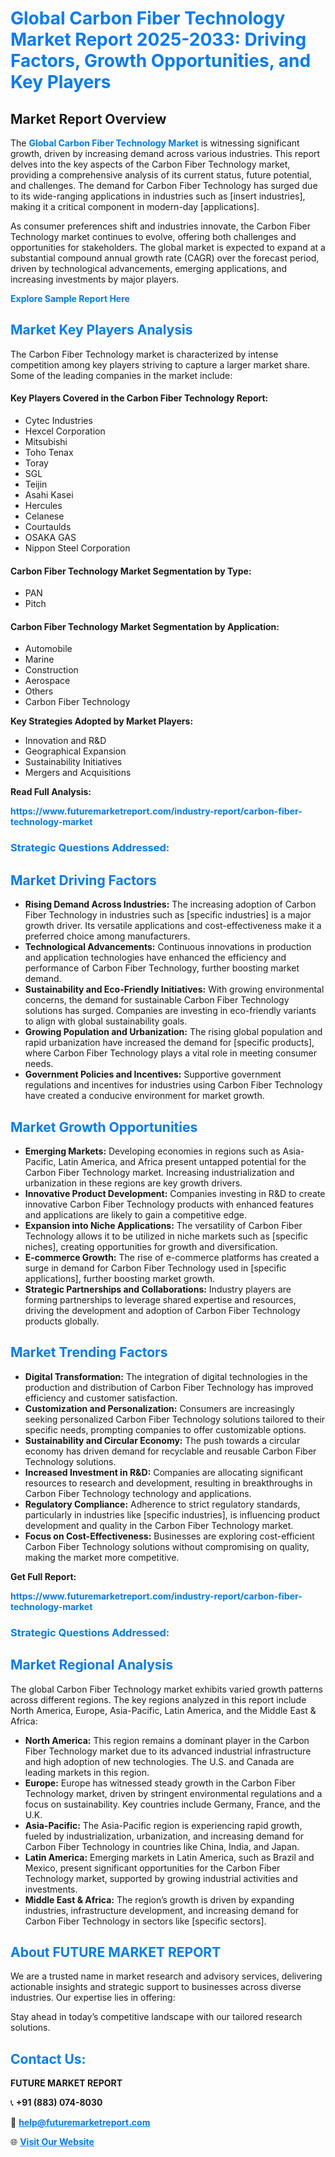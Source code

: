 <h1 style="color: #007BFF;">Global Carbon Fiber Technology Market Report 2025-2033: Driving Factors, Growth Opportunities, and Key Players</h1>

<section id="overview">
<h2>Market Report Overview</h2>
<p>The <a href="https://www.futuremarketreport.com/industry-report/carbon-fiber-technology-market" style="color: #007BFF; text-decoration: none;"><strong>Global Carbon Fiber Technology Market</strong></a> is witnessing significant growth, driven by increasing demand across various industries. This report delves into the key aspects of the Carbon Fiber Technology market, providing a comprehensive analysis of its current status, future potential, and challenges. The demand for Carbon Fiber Technology has surged due to its wide-ranging applications in industries such as [insert industries], making it a critical component in modern-day [applications].</p>
<p>As consumer preferences shift and industries innovate, the Carbon Fiber Technology market continues to evolve, offering both challenges and opportunities for stakeholders. The global market is expected to expand at a substantial compound annual growth rate (CAGR) over the forecast period, driven by technological advancements, emerging applications, and increasing investments by major players.</p>
</section>

<section id="overview">
<p><a href="https://www.futuremarketreport.com/request-sample/reportId=116250" style="color: #007BFF; text-decoration: none;"><strong>Explore Sample Report Here</strong></a></p>
</section>

<section id="key-players">
<h2 style="color: #007BFF;">Market Key Players Analysis</h2>
<p>The Carbon Fiber Technology market is characterized by intense competition among key players striving to capture a larger market share. Some of the leading companies in the market include:</p>
<h4>Key Players Covered in the Carbon Fiber Technology Report:</h4>
<ul><li>Cytec Industries</li><li>Hexcel Corporation</li><li>Mitsubishi</li><li>Toho Tenax</li><li>Toray</li><li>SGL</li><li>Teijin</li><li>Asahi Kasei</li><li>Hercules</li><li>Celanese</li><li>Courtaulds</li><li>OSAKA GAS</li><li>Nippon Steel Corporation</li></ul>
<h4>Carbon Fiber Technology Market Segmentation by Type:</h4>
<ul><li>PAN</li><li>Pitch</li></ul>

<h4>Carbon Fiber Technology Market Segmentation by Application:</h4>
<ul><li>Automobile</li><li>Marine</li><li>Construction</li><li>Aerospace</li><li>Others</li><li>Carbon Fiber Technology</li></ul>
<p><strong>Key Strategies Adopted by Market Players:</strong></p>
<ul>
<li>Innovation and R&D</li>
<li>Geographical Expansion</li>
<li>Sustainability Initiatives</li>
<li>Mergers and Acquisitions</li>
</ul>
</section>

<section>
<p><strong>Read Full Analysis: </strong></p><a href="https://www.futuremarketreport.com/industry-report/carbon-fiber-technology-market" style="color: #007BFF; text-decoration: none;"><strong>https://www.futuremarketreport.com/industry-report/carbon-fiber-technology-market</strong></a>
<h3 style="color: #007BFF;">Strategic Questions Addressed:</h3>
</section>

<section id="driving-factors">
<h2 style="color: #007BFF;">Market Driving Factors</h2>
<ul>
<li><strong>Rising Demand Across Industries:</strong> The increasing adoption of Carbon Fiber Technology in industries such as [specific industries] is a major growth driver. Its versatile applications and cost-effectiveness make it a preferred choice among manufacturers.</li>
<li><strong>Technological Advancements:</strong> Continuous innovations in production and application technologies have enhanced the efficiency and performance of Carbon Fiber Technology, further boosting market demand.</li>
<li><strong>Sustainability and Eco-Friendly Initiatives:</strong> With growing environmental concerns, the demand for sustainable Carbon Fiber Technology solutions has surged. Companies are investing in eco-friendly variants to align with global sustainability goals.</li>
<li><strong>Growing Population and Urbanization:</strong> The rising global population and rapid urbanization have increased the demand for [specific products], where Carbon Fiber Technology plays a vital role in meeting consumer needs.</li>
<li><strong>Government Policies and Incentives:</strong> Supportive government regulations and incentives for industries using Carbon Fiber Technology have created a conducive environment for market growth.</li>
</ul>
</section>

<section id="growth-opportunities">
<h2 style="color: #007BFF;">Market Growth Opportunities</h2>
<ul>
<li><strong>Emerging Markets:</strong> Developing economies in regions such as Asia-Pacific, Latin America, and Africa present untapped potential for the Carbon Fiber Technology market. Increasing industrialization and urbanization in these regions are key growth drivers.</li>
<li><strong>Innovative Product Development:</strong> Companies investing in R&D to create innovative Carbon Fiber Technology products with enhanced features and applications are likely to gain a competitive edge.</li>
<li><strong>Expansion into Niche Applications:</strong> The versatility of Carbon Fiber Technology allows it to be utilized in niche markets such as [specific niches], creating opportunities for growth and diversification.</li>
<li><strong>E-commerce Growth:</strong> The rise of e-commerce platforms has created a surge in demand for Carbon Fiber Technology used in [specific applications], further boosting market growth.</li>
<li><strong>Strategic Partnerships and Collaborations:</strong> Industry players are forming partnerships to leverage shared expertise and resources, driving the development and adoption of Carbon Fiber Technology products globally.</li>
</ul>
</section>

<section id="trending-factors">
<h2 style="color: #007BFF;">Market Trending Factors</h2>
<ul>
<li><strong>Digital Transformation:</strong> The integration of digital technologies in the production and distribution of Carbon Fiber Technology has improved efficiency and customer satisfaction.</li>
<li><strong>Customization and Personalization:</strong> Consumers are increasingly seeking personalized Carbon Fiber Technology solutions tailored to their specific needs, prompting companies to offer customizable options.</li>
<li><strong>Sustainability and Circular Economy:</strong> The push towards a circular economy has driven demand for recyclable and reusable Carbon Fiber Technology solutions.</li>
<li><strong>Increased Investment in R&D:</strong> Companies are allocating significant resources to research and development, resulting in breakthroughs in Carbon Fiber Technology technology and applications.</li>
<li><strong>Regulatory Compliance:</strong> Adherence to strict regulatory standards, particularly in industries like [specific industries], is influencing product development and quality in the Carbon Fiber Technology market.</li>
<li><strong>Focus on Cost-Effectiveness:</strong> Businesses are exploring cost-efficient Carbon Fiber Technology solutions without compromising on quality, making the market more competitive.</li>
</ul>
</section>

<section>
<p><strong>Get Full Report: </strong></p><a href="https://www.futuremarketreport.com/industry-report/carbon-fiber-technology-market" style="color: #007BFF; text-decoration: none;"><strong>https://www.futuremarketreport.com/industry-report/carbon-fiber-technology-market</strong></a>
<h3 style="color: #007BFF;">Strategic Questions Addressed:</h3>
</section>


<section id="regional-analysis">
<h2 style="color: #007BFF;">Market Regional Analysis</h2>
<p>The global Carbon Fiber Technology market exhibits varied growth patterns across different regions. The key regions analyzed in this report include North America, Europe, Asia-Pacific, Latin America, and the Middle East & Africa:</p>
<ul>
<li><strong>North America:</strong> This region remains a dominant player in the Carbon Fiber Technology market due to its advanced industrial infrastructure and high adoption of new technologies. The U.S. and Canada are leading markets in this region.</li>
<li><strong>Europe:</strong> Europe has witnessed steady growth in the Carbon Fiber Technology market, driven by stringent environmental regulations and a focus on sustainability. Key countries include Germany, France, and the U.K.</li>
<li><strong>Asia-Pacific:</strong> The Asia-Pacific region is experiencing rapid growth, fueled by industrialization, urbanization, and increasing demand for Carbon Fiber Technology in countries like China, India, and Japan.</li>
<li><strong>Latin America:</strong> Emerging markets in Latin America, such as Brazil and Mexico, present significant opportunities for the Carbon Fiber Technology market, supported by growing industrial activities and investments.</li>
<li><strong>Middle East & Africa:</strong> The region’s growth is driven by expanding industries, infrastructure development, and increasing demand for Carbon Fiber Technology in sectors like [specific sectors].</li>
</ul>
</section>

<footer>
<h2 style="color: #007BFF;">About FUTURE MARKET REPORT</h2>
<p>We are a trusted name in market research and advisory services, delivering actionable insights and strategic support to businesses across diverse industries. Our expertise lies in offering:</p>

<p>Stay ahead in today’s competitive landscape with our tailored research solutions.</p>

<h2 style="color: #007BFF;">Contact Us:</h2>
<p><strong>FUTURE MARKET REPORT</strong></p>
<p>📞 <strong>+91 (883) 074-8030</strong></p>
<p>📧 <strong><a href="mailto:help@futuremarketreport.com" style="color: #007BFF;">help@futuremarketreport.com</a></strong></p>
<p>🌐 <strong><a href="https://www.futuremarketreport.com/" style="color: #007BFF;">Visit Our Website</a></strong></p>
</footer>